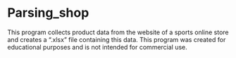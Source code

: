 # Parsing_shop
This program collects product data from the website of a sports online store and creates a “.xlsx” file containing this data. This program was created for educational purposes and is not intended for commercial use.
